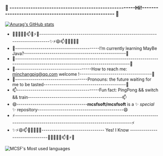 ###   👋  ------------------------------------------------------Hi!------------------------------------------------------ 👋
[![Anurag's GitHub stats](https://github-readme-stats.vercel.app/api?username=mcsfsoft&show_icons=true)](https://github.com/anuraghazra/github-readme-stats)

 
- 🔭🌱👯🤔💬📫😄⚡✨-------------------------------------------------------------------------------✨⚡😄📫💬🤔👯🌱🔭  
- 🌱-------------------------------------------I’m currently learning  MayBe Java?----------------------------------------------------🌱
- 👯-------------------------------------------------------------------------------------------------------------------------------------👯             
- 🤔---------------------------------------How to reach me: minchangpig@qq.com  welcome !-------------------------------------🤔
- 💬-------------------------------------Pronouns: the future waiting for me to be tasted------------------------------------------💬
- 📫------------------------------------------Fun fact: PingPong && switch && train------------------------------------------------📫
- 😄------------------------------------**mcsfsoft/mcsfsoft** is a ✨ _special_ ✨ repository--------------------------------------------😄
- ⚡--------------------------------------------------------------------------------------------------------------------------------------⚡
- ✨⚡😄📫💬🤔👯🌱🔭-------------------------------- Yes! I Know  --------------------------------🔭🌱👯🤔💬📫😄⚡✨
 
![MCSF's Most used languages](https://github-readme-stats.vercel.app/api/top-langs/?username=mcsfsoft&layout=compact&hide_border=true&langs_count=10)


